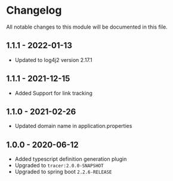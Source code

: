 

# Changelog
All notable changes to this module will be documented in this file.

## 1.1.1 - 2022-01-13
- Updated to log4j2 version 2.17.1

## 1.1.1 - 2021-12-15
- Added Support for link tracking

## 1.1.0 - 2021-02-26
- Updated domain name in application.properties

## 1.0.0 - 2020-06-12
- Added typescript definition generation plugin
- Upgraded to `tracer:2.0.0-SNAPSHOT`
- Upgraded to spring boot `2.2.6-RELEASE`